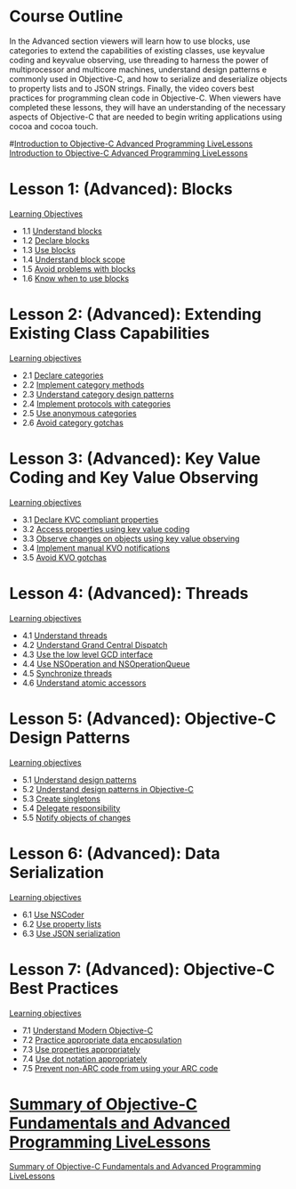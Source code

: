 # Course Outline

In the Advanced section viewers will learn how to use blocks, use categories to extend the capabilities of existing classes, use keyvalue coding and keyvalue observing, use threading to harness the power of multiprocessor and multicore machines, understand design patterns e commonly used in Objective-C, and how to serialize and deserialize objects to property lists and to JSON strings. Finally, the video covers best practices for programming clean code in Objective-C. When viewers have completed these lessons, they will have an understanding of the necessary aspects of Objective-C that are needed to begin writing applications using cocoa and cocoa touch.

#[Introduction to Objective-C Advanced Programming LiveLessons](#)
[Introduction to Objective-C Advanced Programming LiveLessons](https://learning.oreilly.com/videos/objective-c-programming-fundamentals/9780133364354/9780133364354-p2_00_Intro/)

# Lesson 1: (Advanced): Blocks
[Learning Objectives](https://learning.oreilly.com/videos/objective-c-programming-fundamentals/9780133364354/9780133364354-p2_01_00_Objectives/)

* 1.1 [Understand blocks](https://learning.oreilly.com/videos/objective-c-programming-fundamentals/9780133364354/9780133364354-01_01_UnderstandBlocks/)
* 1.2 [Declare blocks](https://learning.oreilly.com/videos/objective-c-programming-fundamentals/9780133364354/9780133364354-01_02_DeclareBlocks/)
* 1.3 [Use blocks](https://learning.oreilly.com/videos/objective-c-programming-fundamentals/9780133364354/9780133364354-01_03_UseBlocks/)
* 1.4 [Understand block scope](https://learning.oreilly.com/videos/objective-c-programming-fundamentals/9780133364354/9780133364354-01_04_BlockScope/)
* 1.5 [Avoid problems with blocks](https://learning.oreilly.com/videos/objective-c-programming-fundamentals/9780133364354/9780133364354-01_05_BlockProblems/)
* 1.6 [Know when to use blocks](https://learning.oreilly.com/videos/objective-c-programming-fundamentals/9780133364354/9780133364354-01_06_WhenBlocks/)

# Lesson 2: (Advanced): Extending Existing Class Capabilities
[Learning objectives](https://learning.oreilly.com/videos/objective-c-programming-fundamentals/9780133364354/9780133364354-p2_02_00_Objectives/)

* 2.1 [Declare categories](https://learning.oreilly.com/videos/objective-c-programming-fundamentals/9780133364354/9780133364354-02_01_DeclareCatagories/)
* 2.2 [Implement category methods](https://learning.oreilly.com/videos/objective-c-programming-fundamentals/9780133364354/9780133364354-02_02_CategoryMethods/)
* 2.3 [Understand category design patterns](https://learning.oreilly.com/videos/objective-c-programming-fundamentals/9780133364354/9780133364354-02_03_DesignPatterns/)
* 2.4 [Implement protocols with categories](https://learning.oreilly.com/videos/objective-c-programming-fundamentals/9780133364354/9780133364354-02_04_Protocols/)
* 2.5 [Use anonymous categories](https://learning.oreilly.com/videos/objective-c-programming-fundamentals/9780133364354/9780133364354-02_05_AnonymousCategories/)
* 2.6 [Avoid category gotchas](https://learning.oreilly.com/videos/objective-c-programming-fundamentals/9780133364354/9780133364354-02_06_CatagoryGotchas/)

# Lesson 3: (Advanced): Key Value Coding and Key Value Observing
[Learning objectives](https://learning.oreilly.com/videos/objective-c-programming-fundamentals/9780133364354/9780133364354-p2_03_00_Objectives/)

* 3.1 [Declare KVC compliant properties](https://learning.oreilly.com/videos/objective-c-programming-fundamentals/9780133364354/9780133364354-03_01_KVCProperties/)
* 3.2 [Access properties using key value coding](https://learning.oreilly.com/videos/objective-c-programming-fundamentals/9780133364354/9780133364354-03_02_KeyValueCoding/)
* 3.3 [Observe changes on objects using key value observing](https://learning.oreilly.com/videos/objective-c-programming-fundamentals/9780133364354/9780133364354-03_03_KeyValueObserving/)
* 3.4 [Implement manual KVO notifications](https://learning.oreilly.com/videos/objective-c-programming-fundamentals/9780133364354/9780133364354-03_04_ManualKVO/)
* 3.5 [Avoid KVO gotchas](https://learning.oreilly.com/videos/objective-c-programming-fundamentals/9780133364354/9780133364354-03_05_KVOgotchas/)

# Lesson 4: (Advanced): Threads
[Learning objectives](https://learning.oreilly.com/videos/objective-c-programming-fundamentals/9780133364354/9780133364354-p2_04_00_Objectives/)

* 4.1 [Understand threads](https://learning.oreilly.com/videos/objective-c-programming-fundamentals/9780133364354/9780133364354-04_01_Threads/)
* 4.2 [Understand Grand Central Dispatch](https://learning.oreilly.com/videos/objective-c-programming-fundamentals/9780133364354/9780133364354-04_02_GCD/)
* 4.3 [Use the low level GCD interface](https://learning.oreilly.com/videos/objective-c-programming-fundamentals/9780133364354/9780133364354-04_03_GCDInterface/)
* 4.4 [Use NSOperation and NSOperationQueue](https://learning.oreilly.com/videos/objective-c-programming-fundamentals/9780133364354/9780133364354-04_04_NSOoperation/)
* 4.5 [Synchronize threads](https://learning.oreilly.com/videos/objective-c-programming-fundamentals/9780133364354/9780133364354-04_05_SyncThreads/)
* 4.6 [Understand atomic accessors](https://learning.oreilly.com/videos/objective-c-programming-fundamentals/9780133364354/9780133364354-04_06_AtomicAccessors/)

# Lesson 5: (Advanced): Objective-C Design Patterns
[Learning objectives](https://learning.oreilly.com/videos/objective-c-programming-fundamentals/9780133364354/9780133364354-p2_05_00_Objectives/)

* 5.1 [Understand design patterns](https://learning.oreilly.com/videos/objective-c-programming-fundamentals/9780133364354/9780133364354-05_01_DesignPatterns/)
* 5.2 [Understand design patterns in Objective-C](https://learning.oreilly.com/videos/objective-c-programming-fundamentals/9780133364354/9780133364354-05_02_CPatterns/)
* 5.3 [Create singletons](https://learning.oreilly.com/videos/objective-c-programming-fundamentals/9780133364354/9780133364354-05_03_Singletons/)
* 5.4 [Delegate responsibility](https://learning.oreilly.com/videos/objective-c-programming-fundamentals/9780133364354/9780133364354-05_04_Delegate/)
* 5.5 [Notify objects of changes](https://learning.oreilly.com/videos/objective-c-programming-fundamentals/9780133364354/9780133364354-05_05_NotifyChanges/)

# Lesson 6: (Advanced): Data Serialization
[Learning objectives](https://learning.oreilly.com/videos/objective-c-programming-fundamentals/9780133364354/9780133364354-p2_06_00_Objectives/)

* 6.1 [Use NSCoder](https://learning.oreilly.com/videos/objective-c-programming-fundamentals/9780133364354/9780133364354-06_01_NSCoder/)
* 6.2 [Use property lists](https://learning.oreilly.com/videos/objective-c-programming-fundamentals/9780133364354/9780133364354-06_02_PropertyLists/)
* 6.3 [Use JSON serialization](https://learning.oreilly.com/videos/objective-c-programming-fundamentals/9780133364354/9780133364354-06_03_JSON/)

# Lesson 7: (Advanced): Objective-C Best Practices
[Learning objectives](https://learning.oreilly.com/videos/objective-c-programming-fundamentals/9780133364354/9780133364354-p2_07_00_Objectives/)

* 7.1 [Understand Modern Objective-C](https://learning.oreilly.com/videos/objective-c-programming-fundamentals/9780133364354/9780133364354-07_01_ModernC/)
* 7.2 [Practice appropriate data encapsulation](https://learning.oreilly.com/videos/objective-c-programming-fundamentals/9780133364354/9780133364354-07_02_DataEncapsulation/)
* 7.3 [Use properties appropriately](https://learning.oreilly.com/videos/objective-c-programming-fundamentals/9780133364354/9780133364354-07_03_Properties/)
* 7.4 [Use dot notation appropriately](https://learning.oreilly.com/videos/objective-c-programming-fundamentals/9780133364354/9780133364354-07_04_DotNotation/)
* 7.5 [Prevent non-ARC code from using your ARC code](https://learning.oreilly.com/videos/objective-c-programming-fundamentals/9780133364354/9780133364354-07_05_ArcCode/)

# [Summary of Objective-C Fundamentals and Advanced Programming LiveLessons](#)
[Summary of Objective-C Fundamentals and Advanced Programming LiveLessons](https://learning.oreilly.com/videos/objective-c-programming-fundamentals/9780133364354/9780133364354-08_Summary/)
